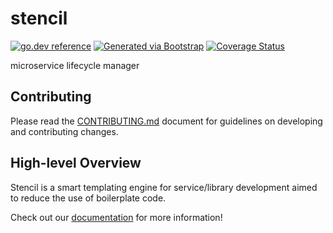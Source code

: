 # stencil

[![go.dev reference](https://img.shields.io/badge/go.dev-reference-007d9c?logo=go&logoColor=white)](https://pkg.go.dev/github.com/getoutreach/stencil)
[![Generated via Bootstrap](https://img.shields.io/badge/Outreach-Bootstrap-%235951ff)](https://github.com/getoutreach/bootstrap)
[![Coverage Status](https://coveralls.io/repos/github/getoutreach/stencil/badge.svg?branch=main)](https://coveralls.io/github//getoutreach/stencil?branch=main)

microservice lifecycle manager

## Contributing

Please read the [CONTRIBUTING.md](CONTRIBUTING.md) document for guidelines on developing and contributing changes.

## High-level Overview

<!--- Block(overview) -->
Stencil is a smart templating engine for service/library development aimed to reduce the use of boilerplate code.

Check out our [documentation](https://engineering.outreach.io/stencil/) for more information!
<!--- EndBlock(overview) -->
